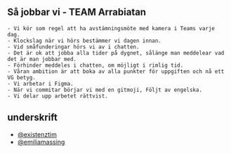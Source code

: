 ## Så jobbar vi - TEAM Arrabiatan

    - Vi kör som regel att ha avstämningsmöte med kamera i Teams varje dag. 
    - Klockslag när vi hörs bestämmer vi dagen innan.
    - Vid småfunderingar hörs vi av i chatten.
    - Det är ok att jobba alla tider på dygnet, sålänge man meddelear vad det är man jobbar med.
    - Förhinder meddeles i chatten, om möjligt i rimlig tid.
    - Våran ambition är att boka av alla punkter för uppgiften och nå ett VG betyg.
    - Vi arbetar i Figma. 
    - När vi commitar börjar vi med en gitmoji, Följt av engelska.
    - Vi delar upp arbetet rättvist. 

## underskrift

- [@existenztim](https://www.github.com/existenztim)
- [@emiliamassing](https://github.com/emiliamassing)
